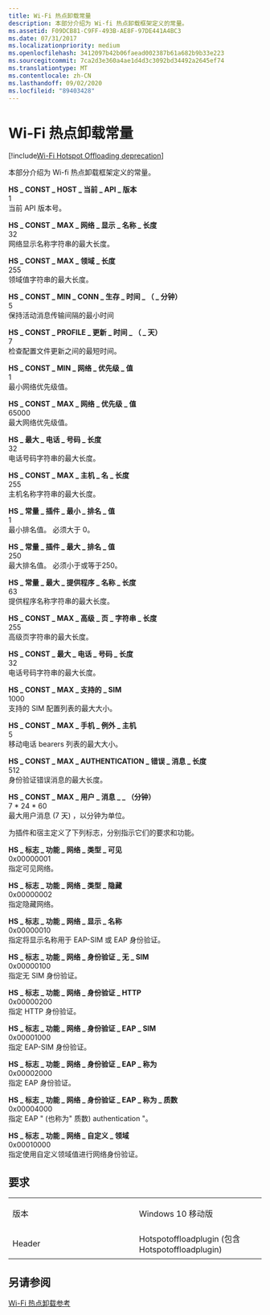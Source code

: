 ```yaml
---
title: Wi-Fi 热点卸载常量
description: 本部分介绍为 Wi-fi 热点卸载框架定义的常量。
ms.assetid: F09DCB81-C9FF-493B-AE8F-97DE441A4BC3
ms.date: 07/31/2017
ms.localizationpriority: medium
ms.openlocfilehash: 3412097b42b06faead002387b61a682b9b33e223
ms.sourcegitcommit: 7ca2d3e360a4ae1d4d3c3092bd34492a2645ef74
ms.translationtype: MT
ms.contentlocale: zh-CN
ms.lasthandoff: 09/02/2020
ms.locfileid: "89403428"
---
```

# <a name="wi-fi-hotspot-offloading-constants"></a>Wi-Fi 热点卸载常量

[!include[Wi-Fi Hotspot Offloading deprecation](../includes/wi-fi-hotspot-offloading-deprecation.md)]

本部分介绍为 Wi-fi 热点卸载框架定义的常量。

<a href="" id="hs-const-host-current-api-version"></a>**HS \_ CONST \_ HOST \_ 当前 \_ API \_ 版本**  
1  
当前 API 版本号。

<a href="" id="hs-const-max-network-display-name-length"></a>**HS \_ CONST \_ MAX \_ 网络 \_ 显示 \_ 名称 \_ 长度**  
32  
网络显示名称字符串的最大长度。

<a href="" id="hs-const-max-realm-length"></a>**HS \_ CONST \_ MAX \_ 领域 \_ 长度**  
255  
领域值字符串的最大长度。

<a href="" id="hs-const-min-conn-keepalive-time-in-mins"></a>**HS \_ CONST \_ MIN \_ CONN \_ 生存 \_ 时间 \_ （ \_ 分钟）**  
5  
保持活动消息传输间隔的最小时间

<a href="" id="hs-const-profile-update-time-in-days"></a>**HS \_ CONST \_ PROFILE \_ 更新 \_ 时间 \_ （ \_ 天）**  
7  
检查配置文件更新之间的最短时间。

<a href="" id="hs-const-min-network-priority-value"></a>**HS \_ CONST \_ MIN \_ 网络 \_ 优先级 \_ 值**  
1  
最小网络优先级值。

<a href="" id="hs-const-max-network-priority-value"></a>**HS \_ CONST \_ MAX \_ 网络 \_ 优先级 \_ 值**  
65000  
最大网络优先级值。

<a href="" id="hs-max-phone-number-length"></a>**HS \_ 最大 \_ 电话 \_ 号码 \_ 长度**  
32  
电话号码字符串的最大长度。

<a href="" id="hs-const-max-host-name-length"></a>**HS \_ CONST \_ MAX \_ 主机 \_ 名 \_ 长度**  
255  
主机名称字符串的最大长度。

<a href="" id="hs-const-plugin-min-rank-value"></a>**HS \_ 常量 \_ 插件 \_ 最小 \_ 排名 \_ 值**  
1  
最小排名值。 必须大于 0。

<a href="" id="hs-const-plugin-max-rank-value"></a>**HS \_ 常量 \_ 插件 \_ 最大 \_ 排名 \_ 值**  
250  
最大排名值。 必须小于或等于250。

<a href="" id="hs-const-max-provider-name-length"></a>**HS \_ 常量 \_ 最大 \_ 提供程序 \_ 名称 \_ 长度**  
63  
提供程序名称字符串的最大长度。

<a href="" id="hs-const-max-advanced-page-string-length"></a>**HS \_ CONST \_ MAX \_ 高级 \_ 页 \_ 字符串 \_ 长度**  
255  
高级页字符串的最大长度。

<a href="" id="hs-const-max-phone-number-length"></a>**HS \_ CONST \_ 最大 \_ 电话 \_ 号码 \_ 长度**  
32  
电话号码字符串的最大长度。

<a href="" id="hs-const-max-supported-sims"></a>**HS \_ CONST \_ MAX \_ 支持的 \_ SIM**  
1000  
支持的 SIM 配置列表的最大大小。

<a href="" id="hs-const-max-cellular-exception-hosts"></a>**HS \_ CONST \_ MAX \_ 手机 \_ 例外 \_ 主机**  
5  
移动电话 bearers 列表的最大大小。

<a href="" id="hs-const-max-auth-error-msg-length"></a>**HS \_ CONST \_ MAX \_ AUTHENTICATION \_ 错误 \_ 消息 \_ 长度**  
512  
身份验证错误消息的最大长度。

<a href="" id="hs-const-max-user-messages-in-minutes"></a>**HS \_ CONST \_ MAX \_ 用户 \_ 消息 \_ \_ （分钟）**  
7 \* 24 \* 60  
最大用户消息 (7 天) ，以分钟为单位。

为插件和宿主定义了下列标志，分别指示它们的要求和功能。

<a href="" id="hs-flag-capability-network-type-visible"></a>**HS \_ 标志 \_ 功能 \_ 网络 \_ 类型 \_ 可见**  
0x00000001  
指定可见网络。

<a href="" id="hs-flag-capability-network-type-hidden"></a>**HS \_ 标志 \_ 功能 \_ 网络 \_ 类型 \_ 隐藏**  
0x00000002  
指定隐藏网络。

<a href="" id="hs-flag-capability-network-display-name"></a>**HS \_ 标志 \_ 功能 \_ 网络 \_ 显示 \_ 名称**  
0x00000010  
指定将显示名称用于 EAP-SIM 或 EAP 身份验证。

<a href="" id="hs-flag-capability-network-auth-no-sim"></a>**HS \_ 标志 \_ 功能 \_ 网络 \_ 身份验证 \_ 无 \_ SIM**  
0x00000100  
指定无 SIM 身份验证。

<a href="" id="hs-flag-capability-network-auth-http"></a>**HS \_ 标志 \_ 功能 \_ 网络 \_ 身份验证 \_ HTTP**  
0x00000200  
指定 HTTP 身份验证。

<a href="" id="hs-flag-capability-network-auth-eap-sim"></a>**HS \_ 标志 \_ 功能 \_ 网络 \_ 身份验证 \_ EAP \_ SIM**  
0x00001000  
指定 EAP-SIM 身份验证。

<a href="" id="hs-flag-capability-network-auth-eap-aka"></a>**HS \_ 标志 \_ 功能 \_ 网络 \_ 身份验证 \_ EAP \_ 称为**  
0x00002000  
指定 EAP 身份验证。

<a href="" id="hs-flag-capability-network-auth-eap-aka-prime"></a>**HS \_ 标志 \_ 功能 \_ 网络 \_ 身份验证 \_ EAP \_ 称为 \_ 质数**  
0x00004000  
指定 EAP " (也称为" 质数) authentication "。

<a href="" id="hs-flag-capability-network-custom-realm"></a>**HS \_ 标志 \_ 功能 \_ 网络 \_ 自定义 \_ 领域**  
0x00010000  
指定使用自定义领域值进行网络身份验证。

<a name="requirements"></a>要求
------------

<table>
<colgroup>
<col width="50%" />
<col width="50%" />
</colgroup>
<tbody>
<tr class="odd">
<td><p>版本</p></td>
<td><p>Windows 10 移动版</p></td>
</tr>
<tr class="even">
<td><p>Header</p></td>
<td>Hotspotoffloadplugin (包含 Hotspotoffloadplugin) </td>
</tr>
</tbody>
</table>

## <a name="see-also"></a>另请参阅


[Wi-Fi 热点卸载参考](wi-fi-hotspot-offloading-reference.md)

 

 




